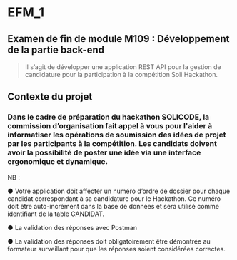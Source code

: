 # EFM_1
## Examen de fin de module M109 : Développement de la partie back-end

> Il s’agit de développer une application REST API pour la gestion de candidature pour la participation à
la compétition Soli Hackathon.

## Contexte du projet
### Dans le cadre de préparation du hackathon SOLICODE, la commission d’organisation fait appel à vous pour l'aider à informatiser les opérations de soumission des idées de projet par les participants à la compétition. Les candidats doivent avoir la possibilité de poster une idée via une interface ergonomique et dynamique.

NB :

● Votre application doit affecter un numéro d’ordre de dossier pour chaque candidat
        correspondant à sa candidature pour le Hackathon. Ce numéro doit être auto-incrément dans la
        base de données et sera utilisé comme identifiant de la table CANDIDAT.
        
        
● La validation des réponses avec Postman


● La validation des réponses doit obligatoirement être démontrée au formateur surveillant pour
        que les réponses soient considérées correctes.
